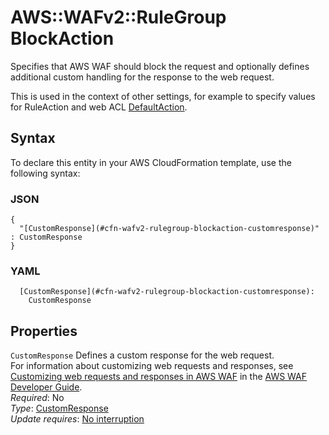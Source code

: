 # AWS::WAFv2::RuleGroup BlockAction<a name="aws-properties-wafv2-rulegroup-blockaction"></a>

Specifies that AWS WAF should block the request and optionally defines additional custom handling for the response to the web request\.

This is used in the context of other settings, for example to specify values for RuleAction and web ACL [DefaultAction](https://docs.aws.amazon.com/AWSCloudFormation/latest/UserGuide/aws-resource-wafv2-webacl.html#cfn-wafv2-webacl-defaultaction)\. 

## Syntax<a name="aws-properties-wafv2-rulegroup-blockaction-syntax"></a>

To declare this entity in your AWS CloudFormation template, use the following syntax:

### JSON<a name="aws-properties-wafv2-rulegroup-blockaction-syntax.json"></a>

```
{
  "[CustomResponse](#cfn-wafv2-rulegroup-blockaction-customresponse)" : CustomResponse
}
```

### YAML<a name="aws-properties-wafv2-rulegroup-blockaction-syntax.yaml"></a>

```
  [CustomResponse](#cfn-wafv2-rulegroup-blockaction-customresponse): 
    CustomResponse
```

## Properties<a name="aws-properties-wafv2-rulegroup-blockaction-properties"></a>

`CustomResponse`  <a name="cfn-wafv2-rulegroup-blockaction-customresponse"></a>
Defines a custom response for the web request\.  
For information about customizing web requests and responses, see [Customizing web requests and responses in AWS WAF](https://docs.aws.amazon.com/waf/latest/developerguide/waf-custom-request-response.html) in the [AWS WAF Developer Guide](https://docs.aws.amazon.com/waf/latest/developerguide/waf-chapter.html)\.   
*Required*: No  
*Type*: [CustomResponse](aws-properties-wafv2-rulegroup-customresponse.md)  
*Update requires*: [No interruption](https://docs.aws.amazon.com/AWSCloudFormation/latest/UserGuide/using-cfn-updating-stacks-update-behaviors.html#update-no-interrupt)